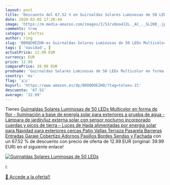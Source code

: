 ```yaml
---
layout: post
title: 'Descuento del 67.52 % en Guirnaldas Solares Luminosas de 50 LEDs '
date: 2020-02-05 17:28:44
image: 'https://m.media-amazon.com/images/I/51rvQoo4J2L._AC_._SL200_.jpg'
comments: true
category: ofertas
author: ring
slug: 'B00QO9EZH0-es Guirnaldas Solares Luminosas de 50 LEDs Multicolor en...'
tags: [ 'navidad', ]
actualPrice: 12.99 EUR
currency: EUR
price: 12.99
comparePrice: 39.99 EUR
prodname: 'Guirnaldas Solares Luminosas de 50 LEDs Multicolor en forma de flor - Iluminación a base de energía solar para exteriores a prueba de agua - Lámpara de jardín/luz externa solar con sensor nocturno incorporado  cuerdas y picos de tierra – Luces de Hada alimentadas por energía solar para Navidad  para exteriores  cercas  Patio  Vallas  Terraza  Pasarela  Barreras  Entradas  Garaje  Cobertizo  Adornos  Pasillos  Bordes  Sendas y Fachada'
country: 'es'
flag: '🇪🇸'
buyurl: 'https://www.amazon.es/dp/B00QO9EZH0/?tag=tolees-21'
descuento: '67.52'
average: '12.99'
---
```


Tienes [Guirnaldas Solares Luminosas de 50 LEDs Multicolor en forma de flor - Iluminación a base de energía solar para exteriores a prueba de agua - Lámpara de jardín/luz externa solar con sensor nocturno incorporado  cuerdas y picos de tierra – Luces de Hada alimentadas por energía solar para Navidad  para exteriores  cercas  Patio  Vallas  Terraza  Pasarela  Barreras  Entradas  Garaje  Cobertizo  Adornos  Pasillos  Bordes  Sendas y Fachada](https://www.amazon.es/dp/B00QO9EZH0/?tag=tolees-21) con un 67.52 % de descuento con precio de oferta de 12.99 EUR (original: 39.99 EUR) en el siguiente enlace!

[![Guirnaldas Solares Luminosas de 50 LEDs ](https://m.media-amazon.com/images/I/51rvQoo4J2L._AC_._SL200_.jpg)](https://www.amazon.es/dp/B00QO9EZH0/?tag=tolees-21)

ℹ️:


[🛒 Accede a la oferta!!](https://www.amazon.es/dp/B00QO9EZH0/?tag=tolees-21)
